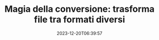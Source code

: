 ---
############################# Static ##########################
layout: "family"
date: 2023-12-20T06:39:57
draft: false

product: "Conversion"
product_tag: "conversion"

############################# Head ############################
head_title: "API del Convertitore di File | API On Premise e servizio online"
head_description: "Converti facilmente e gratuitamente file Word, PDF, Excel, PowerPoint o immagine"

############################# Header ##########################
title: "Magia della conversione: trasforma file tra formati diversi"
description: |
  Converti senza sforzo documenti da vari formati di origine a diversi formati di destinazione. Goditi una vasta gamma di conversioni supportate senza software aggiuntivo, come MS Office, Apache Open Office, Adobe Acrobat Reader e altro ancora.

  Carica documenti da varie fonti, inclusi file, flussi, URL, server FTP, Amazon S3, Azure Blob Storage e altro ancora.

  Utilizza qualsiasi tipo di memorizzazione nella cache, come Amazon S3, Dropbox, Google Drive, Windows Azure, Redis o altri, implementando le interfacce necessarie.

############################# Platforms ############################
supported_platforms:
  enable: true  
  head_title: "Scegli la tua piattaforma"
  title: "Piattaforme supportate"
  description: "La libreria GroupDocs.Conversion supporta i seguenti sistemi operativi e framework"
  details_link_title: "Per saperne di più"
  items:
    # supported_platforms loop
    - title: ".NET"
      description: "GroupDocs.Conversion for .NET"
      color: "blue"
      tag: "net"
      link: "/conversion/net/"
      features_link: "https://docs.groupdocs.com/conversion/net/system-requirements/"
      features:
        # features loop
        - content: ".NET Framework 4.6.2+  <br>  .NET Core 3.1  <br>  .NET 6+"
          rows: "3"
        # features loop
        - content: "Windows, Linux"
          rows: "1"
        # features loop
        - content: "Più di 3.000 coppie di conversione"
          rows: "1"        
    
    # supported_platforms loop
    - title: "Java"
      description: "GroupDocs.Conversion for Java"
      color: "red"
      tag: "java"
      link: "/conversion/java/"
      features_link: "https://docs.groupdocs.com/conversion/java/system-requirements/"
      features:
        # features loop
        - content: "J2SE 8.0 (1.8)+"
          rows: "3"
        # features loop
        - content:  "Windows, Linux, macOS"
          rows: "1"       
        # features loop
        - content: "Più di 3.000 coppie di conversione"
          rows: "1"        

    # supported_platforms loop
    - title: "Node.js"
      description: "GroupDocs.Conversion for Node.js"
      color: "green"
      tag: "nodejs-java"
      link: "/conversion/nodejs-java/"
      features_link: "https://docs.groupdocs.com/conversion/nodejs-java/system-requirements/"
      features:
        # features loop
        - content: "Node.js 16+  <br>  and J2SE 8.0 (1.8)+"
          rows: "3"
        # features loop
        - content:  "Windows, Linux, macOS"
          rows: "1"
        # features loop
        - content:  "Più di 3.000 coppie di conversione"
          rows: "1"


############################# Features ############################

features:
  enable: true
  title: "Set di funzionalità di GroupDocs.Conversion"
  description: "API per convertire file tra tipi multipli come HTML, PDF, Word, Excel, PNG e molti altri senza software di terze parti."

  items:
    # feature loop
    - icon: "convert"
      title: "Converti documenti e immagini"
      content: "Trasforma file da diverse fonti in vari formati di destinazione."

    # feature loop
    - icon: "password"
      title: "Apri documenti protetti"
      content: "Specificare una password per aprire documenti crittografati."

    # feature loop
    - icon: "load"
      title: "Carica file da qualsiasi luogo"
      content: "Carica documenti da vari file, URL, server FTP, Amazon S3 e altro ancora."
    
    # feature loop
    - icon: "settings"
      title: "Gestisci impostazioni di output"
      content: "Ruota e riordina pagine, specifica se rendere note e commenti."


############################# Code samples ############################
code_samples:
  enable: true
  title: "Esempi di codice di GroupDocs.Conversion"
  description: "Alcuni casi d'uso delle operazioni tipiche di GroupDocs.Conversion in C#, Java, TypeScript"
  items:
    # code sample loop
    - title: "Converti PDF in DOCX in poche righe di codice"
      content: |
       Con GroupDocs.Conversion, puoi convertire un file PDF in DOCX senza sforzo - tutto ciò di cui hai bisogno sono solo un paio di righe di codice. Non richiede nemmeno software di terze parti come Microsoft Word o Adobe Acrobat. Ecco un esempio di come può essere raggiunto:
      samples:
        - language: "C#"
          color: "blue"
          content: |
            ```csharp {style=abap}   
            // Carica il file PDF di origine
            using (var converter = new GroupDocs.Conversion.Converter("sample.pdf"))
            {
                // Imposta le opzioni di conversione per il formato DOCX
                var options = new WordProcessingConvertOptions();
                // Converti in formato DOCX
                converter.Convert("converted.docx", options);
            }
            ```
        - language: "Java"
          color: "red"
          content: |
            ```java {style=abap}   
            import com.groupdocs.conversion.Converter;
            import com.groupdocs.conversion.options.convert.WordProcessingConvertOptions;
            ...
            // Carica il file PDF di origine
            Converter converter = new Converter("sample.pdf");
            // Imposta le opzioni di conversione per il formato DOCX
            WordProcessingConvertOptions options = new WordProcessingConvertOptions();
            // Converti in formato DOCX
            converter.convert("converted.docx", options);
            ```
        - language: "TypeScript"
          color: "green"
          content: |
            ```javascript {style=abap}  
            // Carica il file PDF di origine
            const converter = new groupdocs.conversion.Converter("sample.pdf");
            // Imposta le opzioni di conversione per il formato DOCX
            const options = new groupdocs.conversion.WordProcessingConvertOptions();
            // Converti in formato DOCX
            converter.convert("converted.docx", options);
            ```


############################# Formats ############################
formats:
  enable: true
  title:  "Più di 60 formati di file supportati"
  description: "GroupDocs.Conversion supporta operazioni con i formati di file più popolari."


############################# Metrics ############################

metrics:
  enable: true
  title: "Metriche approfondite e insights statistici"
  description: "Approfondisci una dettagliata analisi delle nostre cifre chiave, fornendo metriche e insights statistici esaustivi sui nostri successi, impatto e crescita."

  items:
    # metrics loop
    - number: "3K+"
      title: "Coppie di conversione supportate"
      content: "Converti facilmente file tra migliaia di coppie supportate - Microsoft Office, PDF, immagini, video, audio e database. Fornisci agli utenti la possibilità di trasformare senza soluzione di continuità tipi di file diversi per flessibilità e comodità."
    # metrics loop
    - number: "1.0M"
      title: "Download di NuGet"
      content: "Unisciti ai nostri utenti soddisfatti che hanno scelto il nostro pacchetto NuGet. La nostra soluzione è diventata una risorsa affidabile e ampiamente adottata nella comunità degli sviluppatori, fornendo un'integrazione senza soluzione di continuità e funzionalità preziose per innumerevoli progetti."

    # metrics loop
    - number: "10+"
      title: "Librerie"
      content: "Il nostro prodotto include oltre 10 librerie, offrendo funzionalità avanzate per ottimizzare le prestazioni. Queste librerie sono progettate per soddisfare diverse esigenze di sviluppo con capacità senza pari."
    
    # metrics loop
    - number: "100+"
      title: "Clienti soddisfatti"
      content: "Basandoci sull'eccellenza, il nostro prodotto ha guadagnato la fiducia di oltre 100 clienti entusiasti che si affidano alle sue robuste funzionalità e alla sua affidabilità. Trova il successo e l'efficienza con la nostra soluzione innovativa."


############################# Customers ############################
# logo size X1 => 170:70  X2 => 340 : 140

customers:
  enable: true
  title: "I nostri clienti soddisfatti"
  description: "Le librerie GroupDocs sono utilizzate da marchi di fama mondiale e rinomati in tutto il mondo."

  items:
    # customers loop
    - title: "BenQ Corporation"
      logo: "benq"
    # customers loop
    - title: "Nasdaq Stock Market"
      logo: "nasdaq"
    # customers loop
    - title: "AT&T Inc."
      logo: "att"
    # customers loop
    - title: "AstraZeneca"
      logo: "astrazeneca"
    # customers loop
    - title: "Central Bank of Argentina"
      logo: "argentinacentralbank"
    # customers loop
    - title: "Roche Holding AG"
      logo: "roche"
    # customers loop
    - title: "Capita"
      logo: "capita"
    # customers loop
    - title: "Axa S.A."
      logo: "axa"
    # customers loop
    - title: "Instructure Inc."
      logo: "instructure"
     # customers loop
    - title: "Wipro"
      logo: "wipro"



############################# Actions ############################

actions:
  enable: true
  title: "Pronto per iniziare?"
  description: "Prova gratuitamente le funzionalità di GroupDocs.Conversion o richiedi una licenza"

  items:
    #  loop
    - title: ".NET"
      link: "/conversion/net/"
      color: "blue"
        #  loop
    - title: "Java"
      link: "/conversion/java/"
      color: "red"
        #  loop
    - title: "Node.js"
      link: "/conversion/nodejs-java/"
      color: "green"


############################# Faq ############################

faq:
  enable: true
  title: "Domande e preoccupazioni comuni"
  description: "Trova risposte a domande comuni nella nostra sezione FAQ per affrontare rapidamente le tue domande e preoccupazioni."

  items:
    #  loop
    - question: "Posso valutare i prodotti GroupDocs prima dell'acquisto?"
      answer: |
        Sì! Tutti i prodotti GroupDocs hanno una versione di valutazione senza rischi disponibile. Incoraggiamo vivamente gli sviluppatori a scaricare e provare le nostre API prima dell'acquisto per assicurarsi che soddisfino al 100% le tue esigenze.
    #  loop
    - question: "GroupDocs fa dimostrazioni dei prodotti?"
      answer: |
        No, il nostro focus è sulle nostre API e sulla creazione dei prodotti più funzionali e stabili possibile. Offriamo trial completamente funzionali e gratuiti sotto forma di [licenza temporanea](https://purchase.groupdocs.com/temporary-license/) così puoi testare il prodotto da solo.
    #  loop
    - question: "Dove posso scaricare il prodotto?"
      answer: |
        Tutti i prodotti sono disponibili per il download dal [sito web](https://releases.groupdocs.com). Non inviamo copie fisiche del nostro software per posta.    
    #  loop
    - question: "Le licenze per sviluppatori di GroupDocs sono per utente o per utente nominato?"
      answer: |
        Le licenze per sviluppatori di GroupDocs sono per utente, non per utente nominato. Comprendiamo che i membri di un team di sviluppo possono cambiare nel tempo e che non è pratico dover aggiornare la licenza ogni volta che ciò accade.
    #  loop
    - question: "Abbiamo bisogno di una licenza separata per il nostro server di build o CI (Continuous Integration)?"
      answer: |
        No, siamo felici che i clienti utilizzino i prodotti GroupDocs su un solo server per scopi di sviluppo senza costi aggiuntivi. Questa installazione non dovrebbe essere utilizzata per eludere i termini di licenza del tuo accordo con GroupDocs e dovrebbe rispettare eventuali limitazioni di redistribuzione o posizione imposte dalla tua licenza acquistata.

############################# Cloud ############################

cloud_links:
  enable: true
  title: "API REST di conversione file a basso codice di GroupDocs.Conversion"
  description: "Accelerare la conversione di documenti o immagini in qualsiasi tipo di applicazione con la nostra API REST basata su cloud"

  items:
    #  loop
    - icon: "groupdocs_conversion-for-curl"
      title: "GroupDocs.Conversion Cloud for cURL"
      link: "https://products.groupdocs.cloud/conversion/curl"
      content: "Sfrutta l'API RESTful di conversione file cURL per convertire senza sforzo una varietà di formati di file, tra cui Microsoft Office, PDF, Email, Project, HTML e altro ancora, all'interno delle tue applicazioni."

    #  loop
    - icon: "groupdocs_conversion-for-net"
      title: "GroupDocs.Conversion Cloud for .NET"
      link: "https://products.groupdocs.cloud/conversion/net"
      content: "Utilizza l'API REST di conversione file .NET per la conversione senza soluzione di continuità di Microsoft Office, PDF, Email, Project, HTML e vari formati di file comuni su qualsiasi piattaforma con il Cloud SDK."
    #  loop
    - icon: "groupdocs_conversion-for-java"
      title: "GroupDocs.Conversion Cloud for Java"
      link: "https://products.groupdocs.cloud/conversion/java"
      content: "Migliora le tue applicazioni Java basate su cloud con capacità avanzate di conversione di documenti, accessibili su qualsiasi piattaforma in grado di effettuare chiamate API REST."

############################# Apps ############################

app_links:
  enable: true
  title: "Applicazioni GroupDocs.Conversion NoCode"
  description: "Applicazione online che ti consente di convertire oltre 100 formati di file popolari nel browser"

  items:
    #  loop
    - icon: "groupdocs_conversion-app"
      title: "GroupDocs.Conversion <br> Total"
      link: "https://products.groupdocs.app/conversion/total"
      content: "Converti senza sforzo oltre centinaia di formati in PDF, XLSX, DOCX, XPS, HTML e altro ancora con facilità."

    #  loop
    - icon: "groupdocs_words-app"
      title:  "GroupDocs.Conversion <br> DOC to XLS"
      link: "https://products.groupdocs.app/conversion/doc-to-xls"
      content: "Applicazione online gratuita per la conversione di DOC in formato XLS direttamente dal tuo browser web."

    #  loop
    - icon: "groupdocs_pdf-app"
      title:  "GroupDocs.Conversion <br> PDF to DOCX"
      link: "https://products.groupdocs.app/conversion/pdf-to-docx"
      content: "Converti facilmente i tuoi documenti PDF in formato Word (DOCX) caricandoli tramite la nostra interfaccia utente amichevole."
    

---